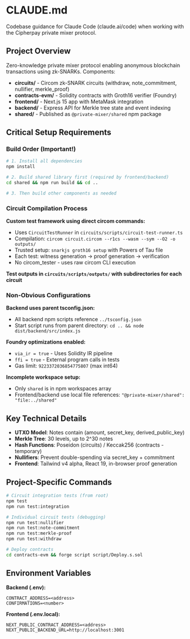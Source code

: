 # CLAUDE.md

Codebase guidance for Claude Code (claude.ai/code) when working with the Cipherpay private mixer protocol.

## Project Overview

Zero-knowledge private mixer protocol enabling anonymous blockchain transactions using zk-SNARKs. Components:
- **circuits/** - Circom zk-SNARK circuits (withdraw, note_commitment, nullifier, merkle_proof)
- **contracts-evm/** - Solidity contracts with Groth16 verifier (Foundry)
- **frontend/** - Next.js 15 app with MetaMask integration
- **backend/** - Express API for Merkle tree state and event indexing
- **shared/** - Published as `@private-mixer/shared` npm package

## Critical Setup Requirements

### Build Order (Important!)
```bash
# 1. Install all dependencies
npm install

# 2. Build shared library first (required by frontend/backend)
cd shared && npm run build && cd ..

# 3. Then build other components as needed
```

### Circuit Compilation Process

**Custom test framework using direct circom commands:**
- Uses `CircuitTestRunner` in `circuits/scripts/circuit-test-runner.ts`
- Compilation: `circom circuit.circom --r1cs --wasm --sym --O2 -o outputs/`
- Trusted setup: `snarkjs groth16 setup` with Powers of Tau file
- Each test: witness generation → proof generation → verification
- No circom_tester - uses raw circom CLI execution

**Test outputs in `circuits/scripts/outputs/` with subdirectories for each circuit**

### Non-Obvious Configurations

**Backend uses parent tsconfig.json:**
- All backend npm scripts reference `../tsconfig.json`
- Start script runs from parent directory: `cd .. && node dist/backend/src/index.js`

**Foundry optimizations enabled:**
- `via_ir = true` - Uses Solidity IR pipeline
- `ffi = true` - External program calls in tests
- Gas limit: `9223372036854775807` (max int64)

**Incomplete workspace setup:**
- Only `shared` is in npm workspaces array
- Frontend/backend use local file references: `"@private-mixer/shared": "file:../shared"`

## Key Technical Details

- **UTXO Model**: Notes contain (amount, secret_key, derived_public_key)
- **Merkle Tree**: 30 levels, up to 2^30 notes
- **Hash Functions**: Poseidon (circuits) / Keccak256 (contracts - temporary)
- **Nullifiers**: Prevent double-spending via secret_key + commitment
- **Frontend**: Tailwind v4 alpha, React 19, in-browser proof generation

## Project-Specific Commands

```bash
# Circuit integration tests (from root)
npm test
npm run test:integration

# Individual circuit tests (debugging)
npm run test:nullifier
npm run test:note-commitment
npm run test:merkle-proof
npm run test:withdraw

# Deploy contracts
cd contracts-evm && forge script script/Deploy.s.sol
```

## Environment Variables

**Backend (.env):**
```
CONTRACT_ADDRESS=<address>
CONFIRMATIONS=<number>
```

**Frontend (.env.local):**
```
NEXT_PUBLIC_CONTRACT_ADDRESS=<address>
NEXT_PUBLIC_BACKEND_URL=http://localhost:3001
```